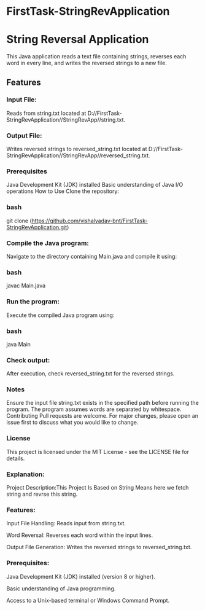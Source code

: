 # FirstTask-StringRevApplication
# String Reversal Application
This Java application reads a text file containing strings, reverses each word in every line, and writes the reversed strings to a new file.

## Features
### Input File:
Reads from string.txt located at D://FirstTask-StringRevApplication//StringRevApp//string.txt.
### Output File:
Writes reversed strings to reversed_string.txt located at D://FirstTask-StringRevApplication//StringRevApp//reversed_string.txt.
### Prerequisites
Java Development Kit (JDK) installed
Basic understanding of Java I/O operations
How to Use
Clone the repository:

### bash
git clone (https://github.com/vishalyadav-bnt/FirstTask-StringRevApplication.git)
### Compile the Java program:
Navigate to the directory containing Main.java and compile it using:

### bash

javac Main.java
### Run the program:
Execute the compiled Java program using:

### bash

java Main
### Check output:
After execution, check reversed_string.txt for the reversed strings.

### Notes
Ensure the input file string.txt exists in the specified path before running the program.
The program assumes words are separated by whitespace.
Contributing
Pull requests are welcome. For major changes, please open an issue first to discuss what you would like to change.

### License
This project is licensed under the MIT License - see the LICENSE file for details.

### Explanation:
Project Description:This Project Is Based on String Means here we fetch string and revrse this string.
### Features: 
Input File Handling: Reads input from string.txt.

Word Reversal: Reverses each word within the input lines.

Output File Generation: Writes the reversed strings to reversed_string.txt.

### Prerequisites: 
Java Development Kit (JDK) installed (version 8 or higher).

Basic understanding of Java programming.

Access to a Unix-based terminal or Windows Command Prompt.
